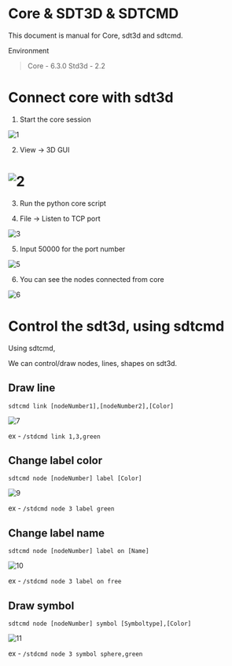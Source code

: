 # Core & SDT3D & SDTCMD

This document is manual for Core, sdt3d and sdtcmd.

Environment
> Core - 6.3.0
> Std3d - 2.2

# Connect core with sdt3d

1. Start the core session

![1](./Pictures/1.png)



2.   View -> 3D GUI

# ![2](./Pictures/2.png)



3. Run the python core script 

   

4. File -> Listen to TCP port

![3](./Pictures/3.png)



5. Input 50000 for the port number

![5](./Pictures/4.png)



6. You can see the nodes connected from core

![6](./Pictures/5.png)





# Control the sdt3d, using sdtcmd

Using sdtcmd,

We can control/draw nodes, lines, shapes on sdt3d.

## Draw line 

`sdtcmd link [nodeNumber1],[nodeNumber2],[Color]`

![7](./Pictures/7.png)

ex - `/stdcmd link 1,3,green`

## Change label color

`sdtcmd node [nodeNumber] label [Color]`

![9](./Pictures/9.png)

ex - `/stdcmd node 3 label green`

## Change label name

`sdtcmd node [nodeNumber] label on [Name]`

![10](./Pictures/10.png)

ex - `/stdcmd node 3 label on free`

## Draw symbol

`sdtcmd node [nodeNumber] symbol [Symboltype],[Color]`

![11](./Pictures/11.png)

ex - `/stdcmd node 3 symbol sphere,green`